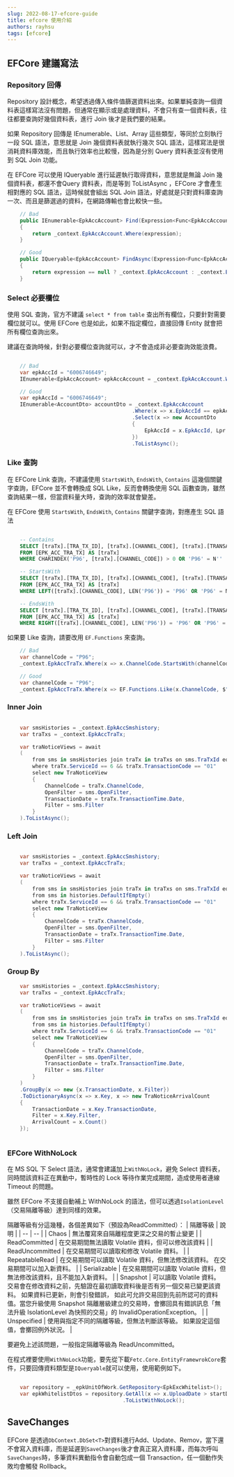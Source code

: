 ```yaml
---
slug: 2022-08-17-efcore-guide
title: efcore 使用介紹
authors: rayhsu
tags: [efcore]
---
```


## EFCore 建議寫法

### Repository 回傳

Repository 設計概念，希望透過傳入條件值篩選資料出來。如果單純查詢一個資料表這樣寫法沒有問題，但通常在顯示或是處理資料，不會只有查一個資料表，往往都要查詢好幾個資料表，進行 Join 後才是我們要的結果。

如果 Repository 回傳是 IEnumerable、List、Array 這些類型，等同於立刻執行一段 SQL 語法，意思就是 Join 幾個資料表就執行幾次 SQL 語法，這樣寫法是很消耗資料庫效能，而且執行效率也比較慢，因為是分別 Query 資料表並沒有使用到 SQL Join 功能。

在 EFCore 可以使用 IQueryable 進行延遲執行取得資料，意思就是無論 Join 幾個資料表，都還不會Query 資料表，而是等到 ToListAsync ，EFCore 才會產生相對應的 SQL 語法，這時候就會組出 SQL Join 語法，好處就是只對資料庫查詢一次、而且是篩選過的資料，在網路傳輸也會比較快一些。

```C#
    // Bad
    public IEnumerable<EpkAccAccount> Find(Expression<Func<EpkAccAccount, bool>> expression)
    {
        return _context.EpkAccAccount.Where(expression);
    }

    // Good
    public IQueryable<EpkAccAccount> FindAsync(Expression<Func<EpkAccAccount, bool>> expression)
    {
        return expression == null ? _context.EpkAccAccount : _context.EpkAccAccount.Where(expression);
    }    
```

### Select 必要欄位

使用 SQL 查詢，官方不建議 `select * from table` 查出所有欄位，只要針對需要欄位就可以。使用 EFCore 也是如此，如果不指定欄位，直接回傳 Entity 就會把所有欄位查詢出來。

建議在查詢時候，針對必要欄位查詢就可以，才不會造成非必要查詢效能浪費。

```C#

    // Bad
    var epkAccId = "6006746649";
    IEnumerable<EpkAccAccount> epkAccAccount = _context.EpkAccAccount.Where(x => x.EpkAccId == epkAccId).ToListAsync();

    // Good
    var epkAccId = "6006746649";
    IEnumerable<AccountDto> accountDto = _context.EpkAccAccount
                                        .Where(x => x.EpkAccId == epkAccId)
                                        .Select(x => new AccountDto 
                                        { 
                                            EpkAccId = x.EpkAccId, Lpr = x.Lpr, IdNo = x.IdNo 
                                        })
                                        .ToListAsync();

```

### Like 查詢

在 EFCore Link 查詢，不建議使用 `StartsWith`, `EndsWith`, `Contains` 這幾個關鍵字查詢，EFCore 並不會轉換成 SQL Like，反而會轉換使用 SQL 函數查詢，雖然查詢結果一樣，但當資料量大時，查詢的效率就會變差。

在 EFCore 使用 `StartsWith`, `EndsWith`, `Contains` 關鍵字查詢，對應產生 SQL 語法

```SQL

    -- Contains
    SELECT [traTx].[TRA_TX_ID], [traTx].[CHANNEL_CODE], [traTx].[TRANSACTION_TIME]
    FROM [EPK_ACC_TRA_TX] AS [traTx]
    WHERE CHARINDEX('P96', [traTx].[CHANNEL_CODE]) > 0 OR 'P96' = N''

    -- StartsWith
    SELECT [traTx].[TRA_TX_ID], [traTx].[CHANNEL_CODE], [traTx].[TRANSACTION_TIME]
    FROM [EPK_ACC_TRA_TX] AS [traTx]
    WHERE LEFT([traTx].[CHANNEL_CODE], LEN('P96')) = 'P96' OR 'P96' = N''

    -- EndsWith
    SELECT [traTx].[TRA_TX_ID], [traTx].[CHANNEL_CODE], [traTx].[TRANSACTION_TIME]
    FROM [EPK_ACC_TRA_TX] AS [traTx]
    WHERE RIGHT([traTx].[CHANNEL_CODE], LEN('P96')) = 'P96' OR 'P96' = N''

```

如果要 Like 查詢，請要改用 `EF.Functions` 來查詢。

```C#
    // Bad
    var channelCode = "P96";
    _context.EpkAccTraTx.Where(x => x.ChannelCode.StartsWith(channelCode));

    // Good
    var channelCode = "P96";
    _context.EpkAccTraTx.Where(x => EF.Functions.Like(x.ChannelCode, $"{channelCode}%"));   
```

### Inner Join

```C#

    var smsHistories = _context.EpkAccSmshistory;
    var traTxs = _context.EpkAccTraTx;

    var traNoticeViews = await
    (
        from sms in smsHistories join traTx in traTxs on sms.TraTxId equals traTx.TraTxId
        where traTx.ServiceId == 6 && traTx.TransactionCode == "01" 
        select new TraNoticeView
        {
            ChannelCode = traTx.ChannelCode,
            OpenFilter = sms.OpenFilter,
            TransactionDate = traTx.TransactionTime.Date,
            Filter = sms.Filter
        }
    ).ToListAsync();

```

### Left Join

```C#

    var smsHistories = _context.EpkAccSmshistory;
    var traTxs = _context.EpkAccTraTx;

    var traNoticeViews = await
    (
        from sms in smsHistories join traTx in traTxs on sms.TraTxId equals traTx.TraTxId into histories
        from sms in histories.DefaultIfEmpty()
        where traTx.ServiceId == 6 && traTx.TransactionCode == "01" 
        select new TraNoticeView
        {
            ChannelCode = traTx.ChannelCode,
            OpenFilter = sms.OpenFilter,
            TransactionDate = traTx.TransactionTime.Date,
            Filter = sms.Filter
        }
    ).ToListAsync();

```

### Group By

```C#
    var smsHistories = _context.EpkAccSmshistory;
    var traTxs = _context.EpkAccTraTx;

    var traNoticeViews = await
    (
        from sms in smsHistories join traTx in traTxs on sms.TraTxId equals traTx.TraTxId into histories
        from sms in histories.DefaultIfEmpty()
        where traTx.ServiceId == 6 && traTx.TransactionCode == "01" 
        select new TraNoticeView
        {
            ChannelCode = traTx.ChannelCode,
            OpenFilter = sms.OpenFilter,
            TransactionDate = traTx.TransactionTime.Date,
            Filter = sms.Filter
        }
    )
    .GroupBy(x => new {x.TransactionDate, x.Filter})
    .ToDictionaryAsync(x => x.Key, x => new TraNoticeArrivalCount
    {
        TransactionDate = x.Key.TransactionDate,
        Filter = x.Key.Filter,
        ArrivalCount = x.Count()
    });
                             
```

### EFCore WithNoLock

在 MS SQL 下 Select 語法，通常會建議加上`WithNoLock`，避免 Select 資料表，同時間該資料正在異動中，暫時性的 Lock 等待作業完成期間，造成使用者連線 Timeout 的問題。

雖然 EFCore 不支援自動補上 WithNoLock 的語法，但可以透過`IsolationLevel`（交易隔離等級）達到同樣的效果。

隔離等級有分這幾種，各個差異如下（預設為ReadCommitted）：
| 隔離等級 | 說明 |
| -- | -- |
| Chaos | 無法覆寫來自隔離程度更深之交易的暫止變更 |
| ReadCommitted | 在交易期間無法讀取 Volatile 資料，但可以修改該資料 |
| ReadUncommitted | 在交易期間可以讀取和修改 Volatile 資料。 |
| RepeatableRead | 在交易期間可以讀取 Volatile 資料，但無法修改該資料。 在交易期間可以加入新資料。 |
| Serializable | 在交易期間可以讀取 Volatile 資料，但無法修改該資料，且不能加入新資料。 |
| Snapshot | 可以讀取 Volatile 資料。 交易會在修改資料之前，先驗證在最初讀取資料後是否有另一個交易已變更該資料。 如果資料已更新，則會引發錯誤， 如此可允許交易回到先前所認可的資料值。當您升級使用 Snapshot 隔離層級建立的交易時，會擲回具有錯誤訊息「無法升級 IsolationLevel 為快照的交易」的 InvalidOperationException。 |
| Unspecified | 使用與指定不同的隔離等級，但無法判斷該等級。 如果設定這個值，會擲回例外狀況。 |

要避免上述該問題，一般指定隔離等級為 ReadUncommitted。

在程式裡要使用`WithNoLock`功能，要先從下載`Fetc.Core.EntityFramewrokCore`套件，只要回傳資料類型是`IQueryable`就可以使用，使用範例如下。

```C#

    var repository = _epkUnitOfWork.GetRepository<EpkExcWhitelist>();
    var epkWhitelistDtos = repository.GetAll(x => x.UploadDate > startDate && x.UploadDate <= endDate)
                                     .ToListWithNoLock();

```

## SaveChanges

EFCore 是透過`DbContext.DbSet<T>`對資料進行Add、Update、Remov，當下還不會寫入資料庫，而是延遲到`SaveChanges`後才會真正寫入資料庫，而每次呼叫`SaveChanges`時，多筆資料異動指令會自動包成一個 Transaction，任一個動作失敗均會觸發 Rollback。
